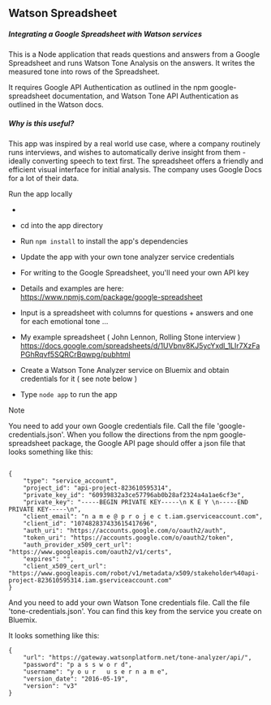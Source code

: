 ## Watson Spreadsheet

##### Integrating a Google Spreadsheet with Watson services

This is a Node application that reads questions and answers from a Google Spreadsheet and runs Watson Tone Analysis on the answers. It writes the measured tone into rows of the Spreadsheet.

It requires Google API Authentication as outlined in the npm google-spreadsheet documentation, and Watson Tone API Authentication as outlined in the Watson docs.

##### Why is this useful?

This app was inspired by a real world use case, where a company routinely runs interviews, and wishes to automatically derive insight from them - ideally converting speech to text first. The spreadsheet offers a friendly and efficient visual interface for initial analysis. The company uses Google Docs for a lot of their data.


Run the app locally

- [Install Node.js if not done already]: https://nodejs.org/en/download/

- cd into the app directory
- Run `npm install` to install the app's dependencies
- Update the app with your own tone analyzer service credentials
- For writing to the Google Spreadsheet, you'll need your own API key
- Details and examples are here: https://www.npmjs.com/package/google-spreadsheet
- Input is a spreadsheet with columns for questions + answers and one for each emotional tone ...
- My example spreadsheet ( John Lennon, Rolling Stone interview ) https://docs.google.com/spreadsheets/d/1UVbnv8KJ5ycYxdl_1LIr7XzFaPGhRqvf5SQRCrBqwpg/pubhtml
- Create a Watson Tone Analyzer service on Bluemix and obtain credentials for it ( see note below )
- Type `node app` to run the app

Note

You need to add your own Google credentials file. Call the file 'google-credentials.json'. When you follow the directions from the npm google-spreadsheet package, the Google API page should offer a json file that looks something like this:

```

{
    "type": "service_account",
    "project_id": "api-project-823610595314",
    "private_key_id": "60939832a3ce57796ab0b28af2324a4a1ae6cf3e",
    "private_key": "-----BEGIN PRIVATE KEY-----\n K E Y \n-----END PRIVATE KEY-----\n",
    "client_email": "n a m e @ p r o j e c t.iam.gserviceaccount.com",
    "client_id": "107482837433615417696",
    "auth_uri": "https://accounts.google.com/o/oauth2/auth",
    "token_uri": "https://accounts.google.com/o/oauth2/token",
    "auth_provider_x509_cert_url": "https://www.googleapis.com/oauth2/v1/certs",
    "expires": "",
    "client_x509_cert_url": "https://www.googleapis.com/robot/v1/metadata/x509/stakeholder%40api-project-823610595314.iam.gserviceaccount.com"
}

```


And you need to add your own Watson Tone credentials file. Call the file 'tone-credentials.json'. You can find this key from the service you create on Bluemix.

It looks something like this:

```
{
    "url": "https://gateway.watsonplatform.net/tone-analyzer/api/",
    "password": "p a s s w o r d",
    "username": "y o u r   u s e r n a m e",
    "version_date": "2016-05-19",
    "version": "v3"
}
```

